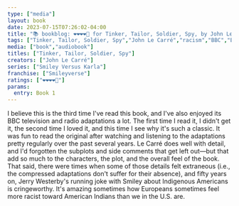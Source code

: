 ```yaml
---
type: ["media"]
layout: book
date: 2023-07-15T07:26:02-04:00
title: "📚 bookblog: ❤️❤️❤️❤️🖤 for Tinker, Tailor, Soldier, Spy, by John Le Carré"
tags: ["Tinker, Tailor, Soldier, Spy","John Le Carré","racism","BBC","BBC Radio 4"]
media: ["book","audiobook"]
titles: ["Tinker, Tailor, Soldier, Spy"]
creators: ["John Le Carré"]
series: ["Smiley Versus Karla"]
franchise: ["Smileyverse"]
ratings: ["❤️❤️❤️❤️🖤"]
params:
  entry: Book 1
---
```

I believe this is the third time I've read this book, and I've also enjoyed its BBC television and radio adaptations a lot. The first time I read it, I didn't get it, the second time I loved it, and this time I see why it's such a classic. It was fun to read the original after watching and listening to the adaptations pretty regularly over the past several years. Le Carré does well with detail, and I'd forgotten the subplots and side comments that get left out—but that add so much to the characters, the plot, and the overall feel of the book. That said, there were times when some of those details felt extraneous (i.e., the compressed adaptations don't suffer for their absence), and fifty years on, Jerry Westerby's running joke with Smiley about Indigenous Americans is cringeworthy. It's amazing sometimes how Europeans sometimes feel more racist toward American Indians than we in the U.S. are. 
